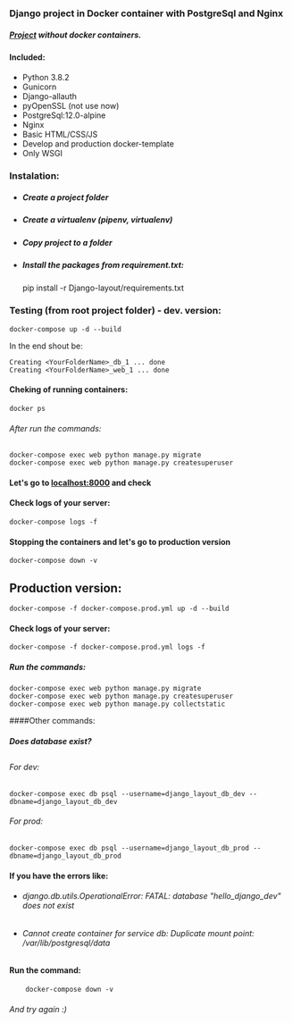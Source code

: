 ### Django project in Docker container with PostgreSql and Nginx

##### [Project](https://github.com/bandirom/django_layout "django_layout")  without docker containers.

#### Included:
+   Python 3.8.2
+   Gunicorn
+   Django-allauth
+   pyOpenSSL (not use now)
+   PostgreSql:12.0-alpine
+   Nginx
+   Basic HTML/CSS/JS
+   Develop and production docker-template
+   Only WSGI

### Instalation:
- ##### Create a project folder
- ##### Create a virtualenv (pipenv, virtualenv)
- ##### Copy project to a folder
- ##### Install the packages from requirement.txt:

    pip install -r Django-layout/requirements.txt
 
### Testing (from root project folder) - dev. version:


    docker-compose up -d --build
    
In the end shout be:


    Creating <YourFolderName>_db_1 ... done
    Creating <YourFolderName>_web_1 ... done

#### Cheking of running containers:
    docker ps

###### After run the commands:
    
    
    docker-compose exec web python manage.py migrate
    docker-compose exec web python manage.py createsuperuser
    
#### Let's go to [localhost:8000](http://localhost:8000 "localhost") and check

#### Check logs of your server:
    docker-compose logs -f

#### Stopping the containers and let's go to production version
    docker-compose down -v

## Production version:
    docker-compose -f docker-compose.prod.yml up -d --build
        
#### Check logs of your server:
    docker-compose -f docker-compose.prod.yml logs -f
    
##### Run the commands:
    docker-compose exec web python manage.py migrate
    docker-compose exec web python manage.py createsuperuser
    docker-compose exec web python manage.py collectstatic


####Other commands:
##### Does database exist?
##
###### For dev:
    docker-compose exec db psql --username=django_layout_db_dev --dbname=django_layout_db_dev
###### For prod:
    docker-compose exec db psql --username=django_layout_db_prod --dbname=django_layout_db_prod

#### If you have the errors like:

+   ###### django.db.utils.OperationalError: FATAL:  database "hello_django_dev" does not exist
+   ###### Cannot create container for service db: Duplicate mount point: /var/lib/postgresql/data

#### Run the command:
        docker-compose down -v
######  And try again :)
